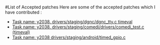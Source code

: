 #List of Accepted patches
Here are some of the accepted patches which I have contributed :
* [Task name: y2038. drivers/staging/dgnc/dgnc_tty.c timeval](https://git.kernel.org/cgit/linux/kernel/git/gregkh/staging.git/commit/?h=staging-testing&id=36beff6e20740e055c11ec87d9f41ea54a842db5)
* [Task name: y2038. drivers/staging/comedi/drivers/comedi_test.c (timeval)](https://git.kernel.org/cgit/linux/kernel/git/gregkh/staging.git/commit/?h=staging-testing&id=dd28153b2a8ca216350a9f42de58cf3a966cba30)
* [Task name: y2038 drivers/staging/android/timed_gpio.c](https://git.kernel.org/cgit/linux/kernel/git/gregkh/staging.git/commit/?h=staging-testing&id=d2b778712e3aa5258fabbb96ed05bcb073a1ce2e)
